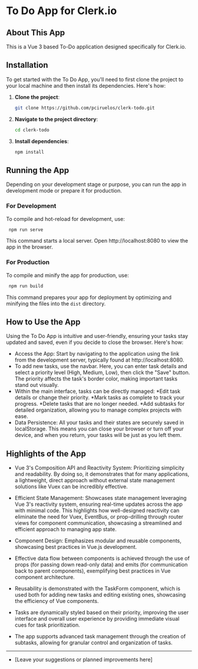 # To Do App for Clerk.io

## About This App

This is a Vue 3 based To-Do application designed specifically for Clerk.io.

## Installation

To get started with the To Do App, you'll need to first clone the project to your local machine and then install its dependencies. Here's how:

1. **Clone the project**:

   ```bash
   git clone https://github.com/pciruelos/clerk-todo.git
   ```

2. **Navigate to the project directory**:

   ```bash
   cd clerk-todo
   ```

3. **Install dependencies**:

   ```bash
   npm install
   ```

## Running the App

Depending on your development stage or purpose, you can run the app in development mode or prepare it for production.

### For Development

To compile and hot-reload for development, use:

   ```bash
    npm run serve
   ```

This command starts a local server. Open http://localhost:8080 to view the app in the browser.

### For Production

To compile and minify the app for production, use:


   ```bash
    npm run build
   ```

This command prepares your app for deployment by optimizing and minifying the files into the `dist` directory.

How to Use the App
------------------

Using the To Do App is intuitive and user-friendly, ensuring your tasks stay updated and saved, even if you decide to close the browser. Here's how:

-   Access the App: Start by navigating to the application using the link from the development server, typically found at http://localhost:8080.
-   To add new tasks, use the navbar. Here, you can enter task details and select a priority level (High, Medium, Low), then click the "Save" button. The priority affects the task's border color, making important tasks stand out visually.
-   Within the main interface, tasks can be directly managed:
*Edit task details or change their priority.
*Mark tasks as complete to track your progress.
*Delete tasks that are no longer needed.
*Add subtasks for detailed organization, allowing you to manage complex projects with ease.
-   Data Persistence: All your tasks and their states are securely saved in localStorage. This means you can close your browser or turn off your device, and when you return, your tasks will be just as you left them.

Highlights of the App
---------------------

-   Vue 3's Composition API and Reactivity System: Prioritizing simplicity and readability. By doing so, it demonstrates that for many applications, a lightweight, direct approach without external state management solutions like Vuex can be incredibly effective. 

-   Efficient State Management: Showcases state management leveraging Vue 3's reactivity system, ensuring real-time updates across the app with minimal code. This highlights how well-designed reactivity can eliminate the need for Vuex, EventBus, or prop-drilling through router views for component communication, showcasing a streamlined and efficient approach to managing app state.
-   Component Design: Emphasizes modular and reusable components, showcasing best practices in Vue.js development.

-   Effective data flow between components is achieved through the use of props (for passing down read-only data) and emits (for communication back to parent components), exemplifying best practices in Vue component architecture.
-   Reusability is demonstrated with the TaskForm component, which is used both for adding new tasks and editing existing ones, showcasing the efficiency of Vue components.
-   Tasks are dynamically styled based on their priority, improving the user interface and overall user experience by providing immediate visual cues for task prioritization.
-   The app supports advanced task management through the creation of subtasks, allowing for granular control and organization of tasks.
------------

-   [Leave your suggestions or planned improvements here]